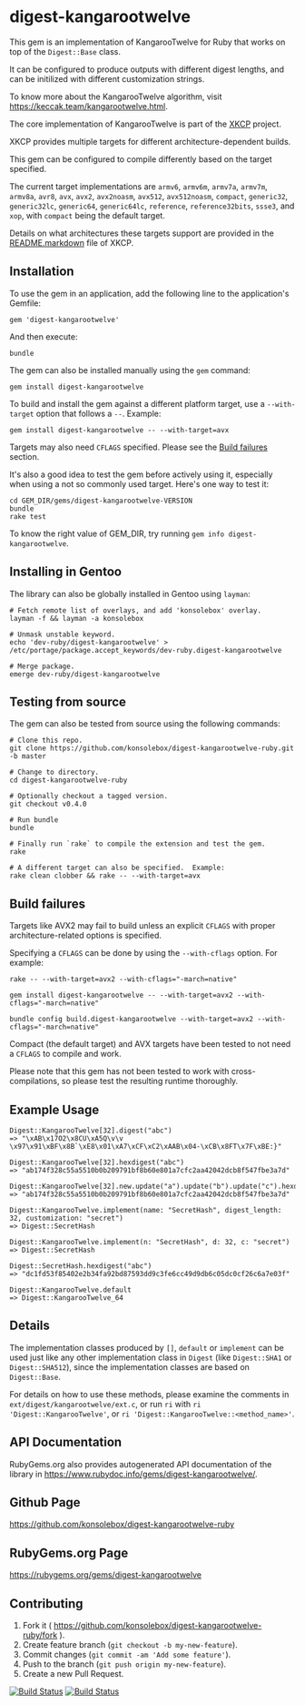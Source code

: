 # digest-kangarootwelve

This gem is an implementation of KangarooTwelve for Ruby that works on top of
the `Digest::Base` class.

It can be configured to produce outputs with different digest lengths, and can
be initilized with different customization strings.

To know more about the KangarooTwelve algorithm, visit
https://keccak.team/kangarootwelve.html.

The core implementation of KangarooTwelve is part of the
[XKCP](https://github.com/XKCP/XKCP) project.

XKCP provides multiple targets for different architecture-dependent builds.

This gem can be configured to compile differently based on the target specified.

The current target implementations are `armv6`, `armv6m`, `armv7a`, `armv7m`,
`armv8a`, `avr8`, `avx`, `avx2`, `avx2noasm`, `avx512`, `avx512noasm`,
`compact`, `generic32`, `generic32lc`, `generic64`, `generic64lc`, `reference`,
`reference32bits`, `ssse3`, and `xop`, with `compact` being the default target.

Details on what architectures these targets support are provided in the
[README.markdown](https://github.com/XKCP/XKCP/blob/master/README.markdown) file
of XKCP.

## Installation

To use the gem in an application, add the following line to the application's
Gemfile:

    gem 'digest-kangarootwelve'

And then execute:

    bundle

The gem can also be installed manually using the `gem` command:

    gem install digest-kangarootwelve

To build and install the gem against a different platform target, use a
`--with-target` option that follows a `--`.  Example:

    gem install digest-kangarootwelve -- --with-target=avx

Targets may also need `CFLAGS` specified.  Please see the
[Build failures](#build-failures) section.

It's also a good idea to test the gem before actively using it, especially when
using a not so commonly used target.  Here's one way to test it:

    cd GEM_DIR/gems/digest-kangarootwelve-VERSION
    bundle
    rake test

To know the right value of GEM_DIR, try running `gem info digest-kangarootwelve`.

## Installing in Gentoo

The library can also be globally installed in Gentoo using `layman`:

    # Fetch remote list of overlays, and add 'konsolebox' overlay.
    layman -f && layman -a konsolebox

    # Unmask unstable keyword.
    echo 'dev-ruby/digest-kangarootwelve' > /etc/portage/package.accept_keywords/dev-ruby.digest-kangarootwelve

    # Merge package.
    emerge dev-ruby/digest-kangarootwelve

## Testing from source

The gem can also be tested from source using the following commands:

    # Clone this repo.
    git clone https://github.com/konsolebox/digest-kangarootwelve-ruby.git -b master

    # Change to directory.
    cd digest-kangarootwelve-ruby

    # Optionally checkout a tagged version.
    git checkout v0.4.0

    # Run bundle
    bundle

    # Finally run `rake` to compile the extension and test the gem.
    rake

    # A different target can also be specified.  Example:
    rake clean clobber && rake -- --with-target=avx

## Build failures

Targets like AVX2 may fail to build unless an explicit `CFLAGS` with proper
architecture-related options is specified.

Specifying a `CFLAGS` can be done by using the `--with-cflags` option.  For example:

    rake -- --with-target=avx2 --with-cflags="-march=native"

    gem install digest-kangarootwelve -- --with-target=avx2 --with-cflags="-march=native"

    bundle config build.digest-kangarootwelve --with-target=avx2 --with-cflags="-march=native"

Compact (the default target) and AVX targets have been tested to not need a
`CFLAGS` to compile and work.

Please note that this gem has not been tested to work with cross-compilations,
so please test the resulting runtime thoroughly.

## Example Usage

    Digest::KangarooTwelve[32].digest("abc")
    => "\xAB\x17O2\x8CU\xA5Q\v\v \x97\x91\xBF\x8B`\xE8\x01\xA7\xCF\xC2\xAAB\x04-\xCB\x8FT\x7F\xBE:}"

    Digest::KangarooTwelve[32].hexdigest("abc")
    => "ab174f328c55a5510b0b209791bf8b60e801a7cfc2aa42042dcb8f547fbe3a7d"

    Digest::KangarooTwelve[32].new.update("a").update("b").update("c").hexdigest
    => "ab174f328c55a5510b0b209791bf8b60e801a7cfc2aa42042dcb8f547fbe3a7d"

    Digest::KangarooTwelve.implement(name: "SecretHash", digest_length: 32, customization: "secret")
    => Digest::SecretHash

    Digest::KangarooTwelve.implement(n: "SecretHash", d: 32, c: "secret")
    => Digest::SecretHash

    Digest::SecretHash.hexdigest("abc")
    => "dc1fd53f85402e2b34fa92bd87593dd9c3fe6cc49d9db6c05dc0cf26c6a7e03f"

    Digest::KangarooTwelve.default
    => Digest::KangarooTwelve_64

## Details

The implementation classes produced by `[]`, `default` or
`implement` can be used just like any other implementation class in `Digest`
(like `Digest::SHA1` or `Digest::SHA512`), since the implementation classes are
based on `Digest::Base`.

For details on how to use these methods, please examine the comments in
`ext/digest/kangarootwelve/ext.c`, or run `ri` with
`ri 'Digest::KangarooTwelve'`, or `ri 'Digest::KangarooTwelve::<method_name>'`.

## API Documentation

RubyGems.org also provides autogenerated API documentation of the library in
https://www.rubydoc.info/gems/digest-kangarootwelve/.

## Github Page

https://github.com/konsolebox/digest-kangarootwelve-ruby

## RubyGems.org Page

https://rubygems.org/gems/digest-kangarootwelve

## Contributing

1. Fork it ( https://github.com/konsolebox/digest-kangarootwelve-ruby/fork ).
2. Create feature branch (`git checkout -b my-new-feature`).
3. Commit changes (`git commit -am 'Add some feature'`).
4. Push to the branch (`git push origin my-new-feature`).
5. Create a new Pull Request.

[![Build Status](https://github.com/konsolebox/digest-kangarootwelve-ruby/actions/workflows/ruby.yml/badge.svg)](https://github.com/konsolebox/digest-kangarootwelve-ruby/actions/workflows/ruby.yml)
[![Build Status](https://ci.appveyor.com/api/projects/status/bwedifhi4wa5wik7?svg=true)](https://ci.appveyor.com/project/konsolebox/digest-kangarootwelve-ruby)
